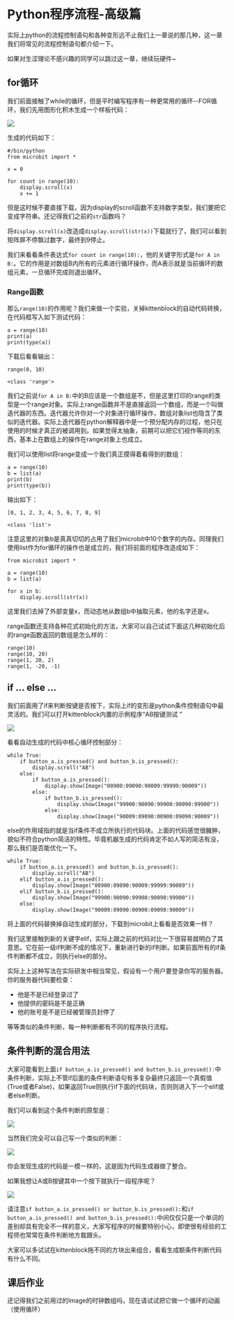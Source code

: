# Python程序流程-高级篇

实际上python的流程控制语句和各种变形远不止我们上一章说的那几种，这一章我们将常见的流程控制语句都介绍一下。

如果对生涩理论不感兴趣的同学可以跳过这一章，继续玩硬件~

## for循环

我们前面接触了while的循环，但是平时编写程序有一种更常用的循环--FOR循环，我们先用图形化积木生成一个样板代码：

![](./images/c8_01.png)

生成的代码如下：

	#/bin/python
	from microbit import *
	
	x = 0
	
	for count in range(10):
		display.scroll(x)
		x += 1

但是这时候不要直接下载，因为display的scroll函数不支持数字类型，我们要把它变成字符串。还记得我们之前的`str`函数吗？

将`display.scroll(x)`改造成`display.scroll(str(x))`下载就行了，我们可以看到矩阵屏不停飘过数字，最终到9停止。

我们来看看条件表达式`for count in range(10):`，他的关键字形式是`for A in B:`。它的作用是对数组B内所有的元素进行循环操作，而A表示就是当前循环的数组元素，一旦循环完成则退出循环。

### Range函数

那么`range(10)`的作用呢？我们来做一个实验，关掉kittenblock的自动代码转换，在代码框写入如下测试代码：

	a = range(10)
	print(a)
	print(type(a))

下载后看看输出：

	range(0, 10)
	
	<class 'range'>

我们之前说`for A in B:`中的B应该是一个数组是不，但是这里打印的range的类型是一个range对象。实际上range函数并不是直接返回一个数组，而是一个叫做迭代器的东西。迭代器允许你对一个对象进行循环操作，数组对象list也隐含了类似的迭代器。实际上迭代器在python解释器中是一个预分配内存的过程，他只在使用的时候才真正的被调用到。如果觉得太抽象，前期可以把它们视作等同的东西，基本上在数组上的操作在range对象上也成立。

我们可以使用list将range变成一个我们真正摸得着看得到的数组：

	a = range(10)
	b = list(a)
	print(b)
	print(type(b))

输出如下：

	[0, 1, 2, 3, 4, 5, 6, 7, 8, 9]
	
	<class 'list'>

注意这里的对象b是真真切切的占用了我们microbit中10个数字的内存。同理我们使用list作为for循环的操作也是成立的，我们将前面的程序改造成如下：

	from microbit import *
	
	a = range(10)
	b = list(a)
	
	for x in b:
		display.scroll(str(x))

这里我们去掉了外部变量x，而动态地从数组b中抽取元素，他的名字还是x。

range函数还支持各种花式初始化的方法，大家可以自己试试下面这几种初始化后的range函数返回的数组是怎么样的：
	
	range(10)
	range(10, 20)
	range(1, 20, 2)
	range(1, -20, -1)

## if ... else ...

我们前面用了if来判断按键是否按下，实际上if的变形是python条件控制语句中最灵活的。我们可以打开kittenblock内置的示例程序“AB按键测试
”

![](./images/c8_02.png)

看看自动生成的代码中核心循环控制部分：

	while True:
		if button_a.is_pressed() and button_b.is_pressed():
			display.scroll("AB")
		else:
			if button_a.is_pressed():
				display.show(Image("00900:09090:90009:99999:90009"))
			else:
				if button_b.is_pressed():
					display.show(Image("99900:90090:99900:90090:99900"))
				else:
					display.show(Image("90009:09090:00900:09090:90009"))

else的作用域指的就是当if条件不成立所执行的代码块。上面的代码感觉很臃肿，貌似不符合python简洁的特性。毕竟机器生成的代码肯定不如人写的简洁有没，那么我们是否能优化一下。

	while True:
		if button_a.is_pressed() and button_b.is_pressed():
			display.scroll("AB")
		elif button_a.is_pressed():
			display.show(Image("00900:09090:90009:99999:90009"))
		elif button_b.is_pressed():
			display.show(Image("99900:90090:99900:90090:99900"))
		else:
			display.show(Image("90009:09090:00900:09090:90009"))

将上面的代码替换掉自动生成的部分，下载到microbit上看看是否效果一样？

我们这里接触到新的关键字elif，实际上跟之前的代码对比一下很容易就明白了其意思。它在前一级if判断不成的情况下，重新进行新的if判断。如果前面所有的if条件判断都不成立，则执行else的部分。

实际上上这种写法在实际研发中相当常见，假设有一个用户要登录你写的服务器。你的服务器代码要检查：

- 他是不是已经登录过了
- 他提供的密码是不是正确
- 他的账号是不是已经被管理员封停了

等等类似的条件判断，每一种判断都有不同的程序执行流程。

## 条件判断的混合用法

大家可能看到上面`if button_a.is_pressed() and button_b.is_pressed():`中条件判断，实际上不管if后面的条件判断语句有多复杂最终只返回一个真假值(True或者False)，如果返回True则执行if下面的代码块，否则则进入下一个elif或者else判断。

我们可以看到这个条件判断的原型是：

![](./images/c8_03.png)

当然我们完全可以自己写一个类似的判断：

![](./images/c8_04.png)

你会发现生成的代码是一模一样的，这是因为代码生成器做了整合。

如果我想让A或B按键其中一个按下就执行一段程序呢？

![](./images/c8_05.png)

请注意`if button_a.is_pressed() or button_b.is_pressed():`和`if button_a.is_pressed() and button_b.is_pressed():`中间仅仅只是一个单词的差别却具有完全不一样的意义，大家写程序的时候要特别小心，即使很有经验的工程师也常常在条件判断地方栽跟头。

大家可以多试试在kittenblock拖不同的方块出来组合，看看生成额条件判断代码有什么不同。



## 课后作业

还记得我们之前用过的Image的时钟数组吗，现在请试试把它做一个循环的动画（使用循环）
